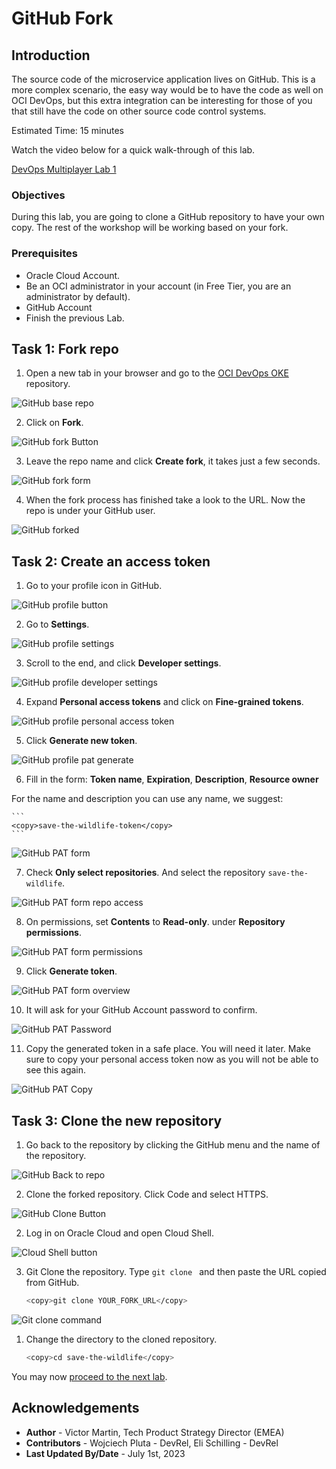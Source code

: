 # GitHub Fork

## Introduction

The source code of the microservice application lives on GitHub. This is a more complex scenario, the easy way would be to have the code as well on OCI DevOps, but this extra integration can be interesting for those of you that still have the code on other source code control systems.

Estimated Time: 15 minutes

Watch the video below for a quick walk-through of this lab.

[DevOps Multiplayer Lab 1](videohub:1_blkwoeqo)

### Objectives

During this lab, you are going to clone a GitHub repository to have your own copy. The rest of the workshop will be working based on your fork.

### Prerequisites

- Oracle Cloud Account.
- Be an OCI administrator in your account (in Free Tier, you are an administrator by default).
- GitHub Account
- Finish the previous Lab.

## Task 1: Fork repo

1. Open a new tab in your browser and go to the [OCI DevOps OKE](https://github.com/oracle-devrel/save-the-wildlife.git) repository.
  
  ![GitHub base repo](images/github-base-repo.png)

2. Click on **Fork**.
  
  ![GitHub fork Button](images/github-fork-button.png)

3. Leave the repo name and click **Create fork**, it takes just a few seconds.
  
  ![GitHub fork form](images/github-fork-form.png)
  
  
4. When the fork process has finished take a look to the URL. Now the repo is under your GitHub user.
  
  ![GitHub forked](images/github-forked.png)
  

## Task 2: Create an access token

1. Go to your profile icon in GitHub.
  
  ![GitHub profile button](images/github-profile-button.png)

2. Go to **Settings**.
  
  ![GitHub profile settings](images/github-profile-settings.png)

3. Scroll to the end, and click **Developer settings**.
  
  ![GitHub profile developer settings](images/github-profile-developer-settings.png)

4. Expand **Personal access tokens** and click on **Fine-grained tokens**.
  
  ![GitHub profile personal access token](images/github-profile-personal-access-tokens.png)

5. Click **Generate new token**.
  
  ![GitHub profile pat generate](images/github-profile-pat-generate-button.png)

6. Fill in the form: **Token name**, **Expiration**, **Description**, **Resource owner**
  
  For the name and description you can use any name, we suggest:

    ```
    <copy>save-the-wildlife-token</copy>
    ```
  ![GitHub PAT form](images/github-pat-form.png)

7. Check **Only select repositories**. And select the repository `save-the-wildlife`.
  
  ![GitHub PAT form repo access](images/github-pat-form-repo-access.png)

8.  On permissions, set **Contents** to **Read-only**. under **Repository permissions**.
  
  ![GitHub PAT form permissions](images/github-pat-form-permissions.png)

9.  Click **Generate token**.
  
  ![GitHub PAT form overview](images/github-pat-form-overview.png)

10.  It will ask for your GitHub Account password to confirm.
  
  ![GitHub PAT Password](images/github-pat-form-confirm-password.png)

11.  Copy the generated token in a safe place. You will need it later. Make sure to copy your personal access token now as you will not be able to see this again.
  
  ![GitHub PAT Copy](images/github-pat-copy.png)

## Task 3: Clone the new repository

1. Go back to the repository by clicking the GitHub menu and the name of the repository.

  ![GitHub Back to repo](images/github-back-to-repo.png)

2. Clone the forked repository. Click Code and select HTTPS.

  ![GitHub Clone Button](images/github-clone-button.png)

2. Log in on Oracle Cloud and open Cloud Shell.
  
  ![Cloud Shell button](images/oci-cloud-shell-button.png)

3. Git Clone the repository. Type `git clone ` and then paste the URL copied from GitHub.

    ```bash
    <copy>git clone YOUR_FORK_URL</copy>
    ```

  ![Git clone command](images/git-clone-command.png)

1. Change the directory to the cloned repository.
    
    ```bash
    <copy>cd save-the-wildlife</copy>
    ```

You may now [proceed to the next lab](#next).

## Acknowledgements

* **Author** - Victor Martin, Tech Product Strategy Director (EMEA)
* **Contributors** - Wojciech Pluta - DevRel, Eli Schilling - DevRel
* **Last Updated By/Date** - July 1st, 2023